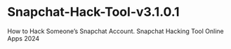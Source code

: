 # Snapchat-Hack-Tool-v3.1.0.1
How to Hack Someone’s Snapchat Account. Snapchat Hacking Tool Online Apps 2024
